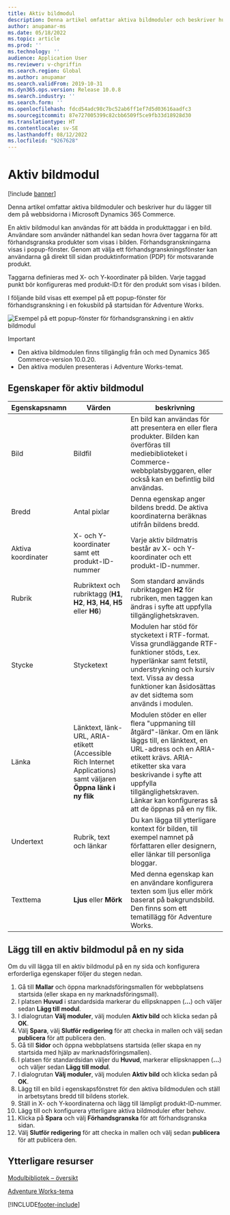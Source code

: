 ```yaml
---
title: Aktiv bildmodul
description: Denna artikel omfattar aktiva bildmoduler och beskriver hur du lägger till dem på webbsidorna i Microsoft Dynamics 365 Commerce.
author: anupamar-ms
ms.date: 05/18/2022
ms.topic: article
ms.prod: ''
ms.technology: ''
audience: Application User
ms.reviewer: v-chgriffin
ms.search.region: Global
ms.author: anupamar
ms.search.validFrom: 2019-10-31
ms.dyn365.ops.version: Release 10.0.8
ms.search.industry: ''
ms.search.form: ''
ms.openlocfilehash: fdcd54adc98c7bc52ab6ff1ef7d5d03616aadfc3
ms.sourcegitcommit: 87e727005399c82cbb6509f5ce9fb33d18928d30
ms.translationtype: HT
ms.contentlocale: sv-SE
ms.lasthandoff: 08/12/2022
ms.locfileid: "9267628"
---
```

# <a name="active-image-module"></a>Aktiv bildmodul

[!include [banner](includes/banner.md)]

Denna artikel omfattar aktiva bildmoduler och beskriver hur du lägger till dem på webbsidorna i Microsoft Dynamics 365 Commerce.

En aktiv bildmodul kan användas för att bädda in produkttaggar i en bild. Användare som använder näthandel kan sedan hovra över taggarna för att förhandsgranska produkter som visas i bilden. Förhandsgranskningarna visas i popup-fönster. Genom att välja ett förhandsgranskningsfönster kan användarna gå direkt till sidan produktinformation (PDP) för motsvarande produkt.

Taggarna definieras med X- och Y-koordinater på bilden. Varje taggad punkt bör konfigureras med produkt-ID:t för den produkt som visas i bilden.

I följande bild visas ett exempel på ett popup-fönster för förhandsgranskning i en fokusbild på startsidan för Adventure Works.

![Exempel på ett popup-fönster för förhandsgranskning i en aktiv bildmodul](./media/Active_image.PNG)

> [!IMPORTANT]
> - Den aktiva bildmodulen finns tillgänglig från och med Dynamics 365 Commerce-version 10.0.20.
> - Den aktiva modulen presenteras i Adventure Works-temat.

## <a name="active-image-module-properties"></a>Egenskaper för aktiv bildmodul

| Egenskapsnamn      | Värden | beskrivning |
|--------------------|--------|-------------|
| Bild              | Bildfil | En bild kan användas för att presentera en eller flera produkter. Bilden kan överföras till mediebiblioteket i Commerce-webbplatsbyggaren, eller också kan en befintlig bild användas. |
| Bredd              | Antal pixlar | Denna egenskap anger bildens bredd. De aktiva koordinaterna beräknas utifrån bildens bredd.|
| Aktiva koordinater | X- och Y-koordinater samt ett produkt-ID-nummer | Varje aktiv bildmatris består av X- och Y-koordinater och ett produkt-ID-nummer.|
| Rubrik            | Rubriktext och rubriktagg (**H1**, **H2**, **H3**, **H4**, **H5** eller **H6**) | Som standard används rubriktaggen **H2** för rubriken, men taggen kan ändras i syfte att uppfylla tillgänglighetskraven. |
| Stycke          | Stycketext | Modulen har stöd för stycketext i RTF-format. Vissa grundläggande RTF-funktioner stöds, t.ex. hyperlänkar samt fetstil, understrykning och kursiv text. Vissa av dessa funktioner kan åsidosättas av det sidtema som används i modulen. |
| Länka               | Länktext, länk-URL, ARIA-etikett (Accessible Rich Internet Applications) samt väljaren **Öppna länk i ny flik** | Modulen stöder en eller flera "uppmaning till åtgärd"-länkar. Om en länk läggs till, en länktext, en URL-adress och en ARIA-etikett krävs. ARIA-etiketter ska vara beskrivande i syfte att uppfylla tillgänglighetskraven. Länkar kan konfigureras så att de öppnas på en ny flik. |
| Undertext           | Rubrik, text och länkar | Du kan lägga till ytterligare kontext för bilden, till exempel namnet på författaren eller designern, eller länkar till personliga bloggar.|
| Texttema         | **Ljus** eller **Mörk** | Med denna egenskap kan en användare konfigurera texten som ljus eller mörk baserat på bakgrundsbild. Den finns som ett tematillägg för Adventure Works. |

## <a name="add-an-active-image-module-to-a-new-page"></a>Lägg till en aktiv bildmodul på en ny sida

Om du vill lägga till en aktiv bildmodul på en ny sida och konfigurera erforderliga egenskaper följer du stegen nedan.

1. Gå till **Mallar** och öppna marknadsföringsmallen för webbplatsens startsida (eller skapa en ny marknadsföringsmall).
1. I platsen **Huvud** i standardsida markerar du ellipsknappen (**...**) och väljer sedan **Lägg till modul**.
1. I dialogrutan **Välj moduler**, välj modulen **Aktiv bild** och klicka sedan på **OK**.
1. Välj **Spara**, välj **Slutför redigering** för att checka in mallen och välj sedan **publicera** för att publicera den.
1. Gå till **Sidor** och öppna webbplatsens startsida (eller skapa en ny startsida med hjälp av marknadsföringsmallen).
1. I platsen för standardsidan väljer du **Huvud**, markerar ellipsknappen (**...**) och väljer sedan **Lägg till modul**.
1. I dialogrutan **Välj moduler**, välj modulen **Aktiv bild** och klicka sedan på **OK**.
1. Lägg till en bild i egenskapsfönstret för den aktiva bildmodulen och ställ in arbetsytans bredd till bildens storlek.
1. Ställ in X- och Y-koordinaterna och lägg till lämpligt produkt-ID-nummer.
1. Lägg till och konfigurera ytterligare aktiva bildmoduler efter behov.
1. Klicka på **Spara** och välj **Förhandsgranska** för att förhandsgranska sidan.
1. Välj **Slutför redigering** för att checka in mallen och välj sedan **publicera** för att publicera den.

## <a name="additional-resources"></a>Ytterligare resurser

[Modulbibliotek – översikt](starter-kit-overview.md)

[Adventure Works-tema](adventure-works-theme.md)

[!INCLUDE[footer-include](../includes/footer-banner.md)]
